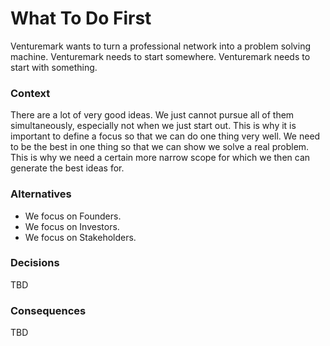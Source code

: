 # What To Do First

Venturemark wants to turn a professional network into a problem solving machine.
Venturemark needs to start somewhere. Venturemark needs to start with something.



### Context

There are a lot of very good ideas. We just cannot pursue all of them
simultaneously, especially not when we just start out. This is why it is
important to define a focus so that we can do one thing very well. We need to be
the best in one thing so that we can show we solve a real problem. This is why
we need a certain more narrow scope for which we then can generate the best
ideas for.



### Alternatives

* We focus on Founders.
* We focus on Investors.
* We focus on Stakeholders.



### Decisions

TBD



### Consequences

TBD

